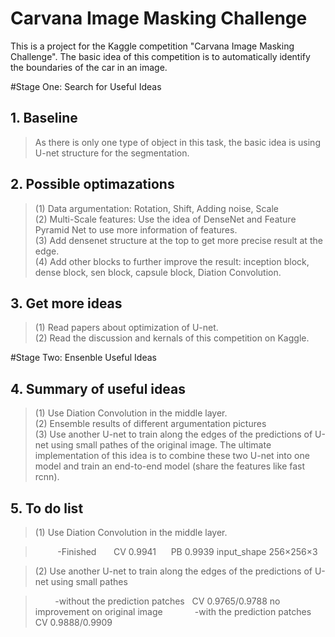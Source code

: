 # Carvana Image Masking Challenge

This is a project for the Kaggle competition "Carvana Image Masking Challenge". The basic idea of this competition is to automatically identify the boundaries of the car in an image.

#Stage One: Search for Useful Ideas

## 1. Baseline    
> As there is only one type of object in this task, the basic idea is using U-net structure for the segmentation.     

## 2. Possible optimazations     
> (1) Data argumentation: Rotation, Shift, Adding noise, Scale    
> (2) Multi-Scale features: Use the idea of DenseNet and Feature Pyramid Net to use more information of features.    
> (3) Add densenet structure at the top to get more precise result at the edge.    
> (4) Add other blocks to further improve the result: inception block, dense block, sen block, capsule block, Diation Convolution.    

## 3. Get more ideas    
> (1) Read papers about optimization of U-net.    
> (2) Read the discussion and kernals of this competition on Kaggle.

#Stage Two: Ensenble Useful Ideas

## 4. Summary of useful ideas     
> (1) Use Diation Convolution in the middle layer.    
> (2) Ensemble results of different argumentation pictures    
> (3) Use another U-net to train along the edges of the predictions of U-net using small pathes of the original image. The ultimate implementation of this idea is to combine these two U-net into one model and train an end-to-end model (share the features like fast rcnn).    

## 5. To do list    
> (1) Use Diation Convolution in the middle layer.    

>          -Finished       CV 0.9941      PB 0.9939  input_shape 256×256×3

> (2) Use another U-net to train along the edges of the predictions of U-net using small pathes

>          -without the prediction patches   CV 0.9765/0.9788  no improvement on original image    
>          -with the prediction patches      CV 0.9888/0.9909



 
